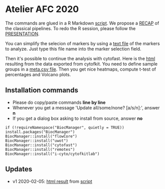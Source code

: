 Atelier AFC 2020
================

The commands are glued in a R Markdown [script](JT_AFC_2020_cytofkitlab.Rmd). We propose a [RECAP](200207-JTAFC_Pipeline_Recap.pdf) of the classical pipelines. To redo the R session, please follow the [PRESENTATION](200207-JTAFC_Cytofkit_Cytofast_Analysis.pdf).

You can simplify the selecion of markers by using a [text file](ck_markers_main.txt) of the markers to analyze. Just type this file name into the marker selection field.

Then it's possible to continue the analysis with cytofast. Here is the [html](JT_AFC_2020_cytofkitlab.html) resulting from the data exported from cytofkit. You need to define sample groups in a [meta.csv file](meta.csv). Then you get nice heatmaps, compute t-test of percentages and Volcano plots.

## Installation commands

  - Please do copy/paste commands **line by line**
  - Whenever you get a message 'Update all/some/none? [a/s/n]:', answer **n**
  - If you get a dialog box asking to install from source, answer **no**
```
if (!requireNamespace("BiocManager", quietly = TRUE)) install.packages("BiocManager")
BiocManager::install("flowCore")
BiocManager::install("uwot")
BiocManager::install("cytofast")
BiocManager::install("remotes")
BiocManager::install("i-cyto/cytofkitlab")
```

## Updates
  - v1 2020-02-05: [html result](JT_AFC_2020.html) from [script](JT_AFC_2020_cytofkitlab.Rmd)
  
